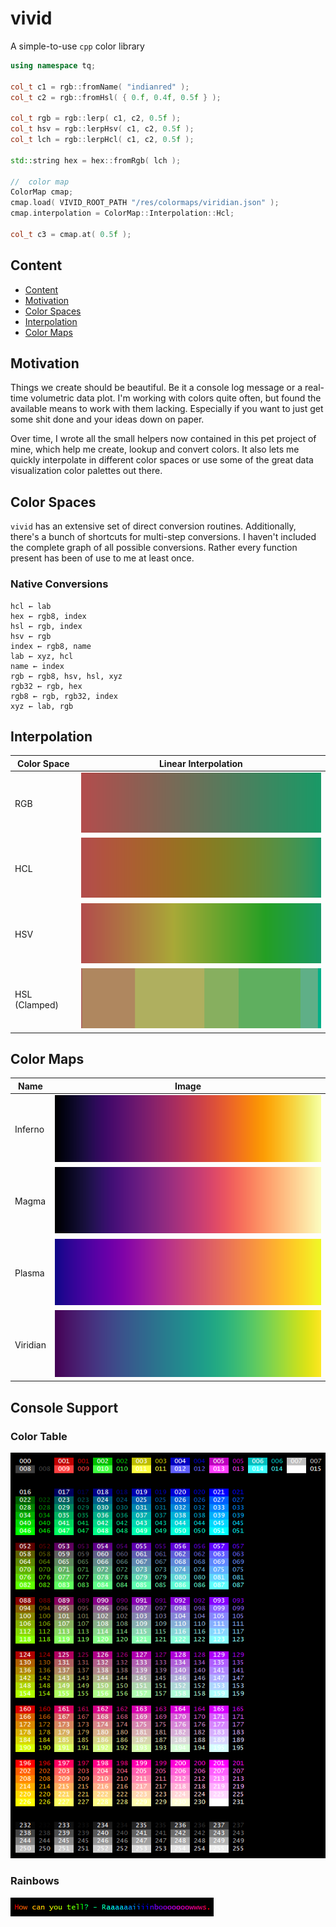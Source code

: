 # vivid
A simple-to-use `cpp` color library

```cpp
using namespace tq;

col_t c1 = rgb::fromName( "indianred" );
col_t c2 = rgb::fromHsl( { 0.f, 0.4f, 0.5f } );

col_t rgb = rgb::lerp( c1, c2, 0.5f );
col_t hsv = rgb::lerpHsv( c1, c2, 0.5f );
col_t lch = rgb::lerpHcl( c1, c2, 0.5f );

std::string hex = hex::fromRgb( lch );

//  color map
ColorMap cmap;
cmap.load( VIVID_ROOT_PATH "/res/colormaps/viridian.json" );
cmap.interpolation = ColorMap::Interpolation::Hcl;

col_t c3 = cmap.at( 0.5f );
```

## Content

<!-- TOC depthFrom:2 depthTo:2 withLinks:1 updateOnSave:1 orderedList:0 -->

- [Content](#content)
- [Motivation](#motivation)
- [Color Spaces](#color-spaces)
- [Interpolation](#interpolation)
- [Color Maps](#color-maps)

<!-- /TOC -->

## Motivation

Things we create should be beautiful. Be it a console log message or a real-time volumetric data plot. I'm working with colors quite often, but found the available means to work with them lacking. Especially if you want to just get some shit done and your ideas down on paper.

Over time, I wrote all the small helpers now contained in this pet project of mine, which help me create, lookup and convert colors. It also lets me quickly interpolate in different color spaces or use some of the great data visualization color palettes out there.


## Color Spaces

`vivid` has an extensive set of direct conversion routines. Additionally, there's a bunch of shortcuts for multi-step conversions. I haven't included the complete graph of all possible conversions. Rather every function present has been of use to me at least once.

### Native Conversions

    hcl ← lab
    hex ← rgb8, index
    hsl ← rgb, index
    hsv ← rgb
    index ← rgb8, name
    lab ← xyz, hcl
    name ← index
    rgb ← rgb8, hsv, hsl, xyz
    rgb32 ← rgb, hex
    rgb8 ← rgb, rgb32, index
    xyz ← lab, rgb


## Interpolation

Color Space   | Linear Interpolation
--------------|-------------------------------------------------------------------
RGB           | ![lerp-rgb](docs/images/interpolations/lerpRgb.png)
HCL           | ![lerp-cielch](docs/images/interpolations/lerpHcl.png)
HSV           | ![lerp-hsv](docs/images/interpolations/lerpHsv.png)
HSL (Clamped) | ![lerp-hsl-clamped](docs/images/interpolations/lerpHslClamped.png)


## Color Maps

Name     | Image
---------|----------------------------------------------
Inferno  | ![inferno](docs/images/colormaps/inferno.png)
Magma    | ![magma](docs/images/colormaps/magma.png)
Plasma   | ![plasma](docs/images/colormaps/plasma.png)
Viridian | ![viridis](docs/images/colormaps/viridis.png)


## Console Support

### Color Table
![colortable](docs/images/console/colortable.png)

### Rainbows
![rainbows](docs/images/console/rainbow-text.png)

